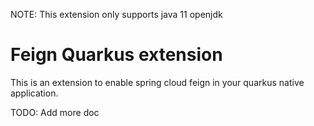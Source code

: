 NOTE: This extension only supports java 11 openjdk
# Feign Quarkus extension
This is an extension to enable spring cloud feign in your quarkus native application.

TODO: Add more doc